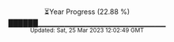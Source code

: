 <p align="center">
⏳Year Progress (22.88 %) <br>
██████▁▁▁▁▁▁▁▁▁▁▁▁▁▁▁▁▁▁▁▁▁▁▁▁ <br>
<sub>Updated: Sat, 25 Mar 2023 12:02:49 GMT</sub>
</p>


